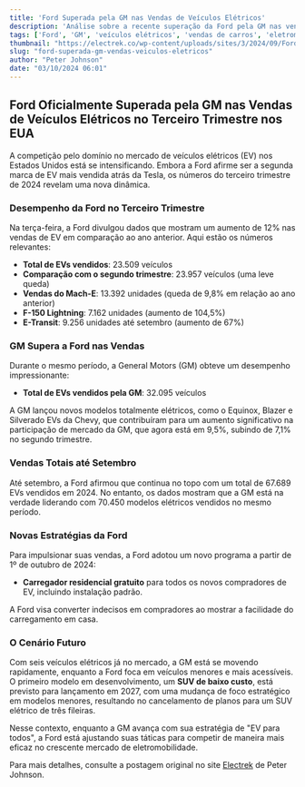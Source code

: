 ```yaml
---
title: 'Ford Superada pela GM nas Vendas de Veículos Elétricos'
description: 'Análise sobre a recente superação da Ford pela GM nas vendas de veículos elétricos nos Estados Unidos, destacando dados de vendas e estratégias de mercado.'
tags: ['Ford', 'GM', 'veículos elétricos', 'vendas de carros', 'eletromobilidade']
thumbnail: "https://electrek.co/wp-content/uploads/sites/3/2024/09/Ford-free-EV-charger.jpeg?quality=82&strip=all&w=1400"
slug: "ford-superada-gm-vendas-veiculos-eletricos"
author: "Peter Johnson"
date: "03/10/2024 06:01"
---
```


## Ford Oficialmente Superada pela GM nas Vendas de Veículos Elétricos no Terceiro Trimestre nos EUA

A competição pelo domínio no mercado de veículos elétricos (EV) nos Estados Unidos está se intensificando. Embora a Ford afirme ser a segunda marca de EV mais vendida atrás da Tesla, os números do terceiro trimestre de 2024 revelam uma nova dinâmica.

### Desempenho da Ford no Terceiro Trimestre
Na terça-feira, a Ford divulgou dados que mostram um aumento de 12% nas vendas de EV em comparação ao ano anterior. Aqui estão os números relevantes:
- **Total de EVs vendidos**: 23.509 veículos
- **Comparação com o segundo trimestre**: 23.957 veículos (uma leve queda)
- **Vendas do Mach-E**: 13.392 unidades (queda de 9,8% em relação ao ano anterior)
- **F-150 Lightning**: 7.162 unidades (aumento de 104,5%)
- **E-Transit**: 9.256 unidades até setembro (aumento de 67%)

### GM Supera a Ford nas Vendas
Durante o mesmo período, a General Motors (GM) obteve um desempenho impressionante:
- **Total de EVs vendidos pela GM**: 32.095 veículos
  
A GM lançou novos modelos totalmente elétricos, como o Equinox, Blazer e Silverado EVs da Chevy, que contribuíram para um aumento significativo na participação de mercado da GM, que agora está em 9,5%, subindo de 7,1% no segundo trimestre.

### Vendas Totais até Setembro
Até setembro, a Ford afirmou que continua no topo com um total de 67.689 EVs vendidos em 2024. No entanto, os dados mostram que a GM está na verdade liderando com 70.450 modelos elétricos vendidos no mesmo período.

### Novas Estratégias da Ford
Para impulsionar suas vendas, a Ford adotou um novo programa a partir de 1º de outubro de 2024:
- **Carregador residencial gratuito** para todos os novos compradores de EV, incluindo instalação padrão.
  
A Ford visa converter indecisos em compradores ao mostrar a facilidade do carregamento em casa.

### O Cenário Futuro
Com seis veículos elétricos já no mercado, a GM está se movendo rapidamente, enquanto a Ford foca em veículos menores e mais acessíveis. O primeiro modelo em desenvolvimento, um **SUV de baixo custo**, está previsto para lançamento em 2027, com uma mudança de foco estratégico em modelos menores, resultando no cancelamento de planos para um SUV elétrico de três fileiras.

Nesse contexto, enquanto a GM avança com sua estratégia de "EV para todos", a Ford está ajustando suas táticas para competir de maneira mais eficaz no crescente mercado de eletromobilidade.

Para mais detalhes, consulte a postagem original no site [Electrek](https://electrek.co/2024/10/02/ford-officially-overthrown-by-gm-q3-electric-vehicle-sales/) de Peter Johnson.